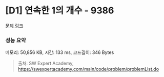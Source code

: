 # [D1] 연속한 1의 개수 - 9386 

[문제 링크](https://swexpertacademy.com/main/code/problem/problemDetail.do?contestProbId=AXALDUIq97oDFASI) 

### 성능 요약

메모리: 50,856 KB, 시간: 133 ms, 코드길이: 346 Bytes



> 출처: SW Expert Academy, https://swexpertacademy.com/main/code/problem/problemList.do